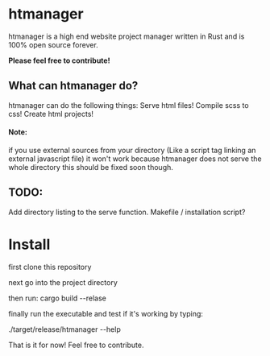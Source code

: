 # htmanager

htmanager is a high end website project manager written in Rust and is 100% open source forever.

**Please feel free to contribute!**

## What can htmanager do?

htmanager can do the following things:
Serve html files!
Compile scss to css!
Create html projects!

#### Note:
if you use external sources from your directory (Like a script tag linking an external javascript file)
it won't work because htmanager does not serve the whole directory this should be fixed soon though.

## TODO:
Add directory listing to the serve function.
Makefile / installation script?

# Install 
first clone this repository

next go into the project directory

then run: cargo build --relase

finally run the executable and test if it's working by typing:

./target/release/htmanager --help


That is it for now! Feel free to contribute.
